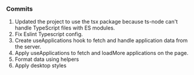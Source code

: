 ### Commits

1. Updated the project to use the tsx package because ts-node can't handle TypeScript files with ES modules.
2. Fix Eslint Typescript config.
3. Create useApplications hook to fetch and handle application data from the server.
4. Apply useApplications to fetch and loadMore applications on the page.
5. Format data using helpers
6. Apply desktop styles
